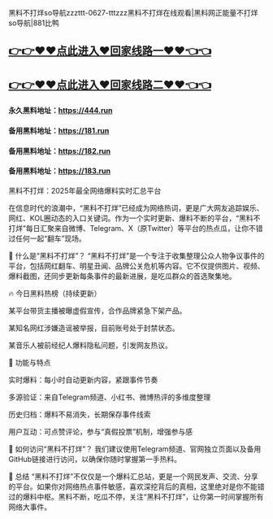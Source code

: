 黑料不打烊so导航zzzttt-0627-tttzzz黑料不打烊在线观看|黑料网正能量不打烊so导航|881比鸭

## [👉👉♥♥点此进入♥回家线路一♥♥👈👈](https://unpkg.com/182run/index.html)
## [👉👉♥♥点此进入♥回家线路二♥♥👈👈](https://unpkg.com/182-1run/index.html)

#### 永久黑料地址：https://444.run
#### 备用黑料地址：https://181.run
#### 备用黑料地址：https://182.run
#### 备用黑料地址：https://183.run

黑料不打烊：2025年最全网络爆料实时汇总平台

在信息时代的浪潮中，“黑料不打烊”已经成为网络热词，更是广大网友追踪娱乐、网红、KOL圈动态的入口关键词。作为一个实时更新、爆料不断的平台，“黑料不打烊”每日汇聚来自微博、Telegram、X（原Twitter）等平台的热点瓜，让你不错过任何一起“翻车”现场。

📌 什么是“黑料不打烊”？
“黑料不打烊”是一个专注于收集整理公众人物争议事件的平台，包括网红翻车、明星丑闻、品牌公关危机等内容。它不仅提供图片、视频、爆料截图，还同步更新每条事件的最新进展，是吃瓜群众的首选聚集地。

🔥 今日黑料热榜（持续更新）

某平台带货主播被曝虚假宣传，合作品牌紧急下架产品。

某知名网红涉嫌造谣被举报，目前账号处于封禁状态。

某音乐人被前经纪人爆料隐私问题，引发网友热议。

📂 功能与特点

实时爆料：每小时自动更新内容，紧跟事件节奏

多源验证：来自Telegram频道、小红书、微博热评的多维度整理

历史归档：爆料不易消失，长期保存事件线索

用户互动：可点赞评论，参与“真假投票”机制，增强参与感

📎 如何访问“黑料不打烊”？
我们建议使用Telegram频道、官网独立页面以及备用GitHub链接进行访问，以确保你随时掌握第一手热料。

📌 总结
“黑料不打烊”不仅仅是一个爆料汇总站，更是一个网民发声、交流、分享的平台。如果你对网络热点事件敏感，喜欢深挖背后的真相，这里绝对是你不能错过的爆料中枢。黑料不断，吃瓜不停，关注“黑料不打烊”，让你第一时间掌握所有网络大事件。




